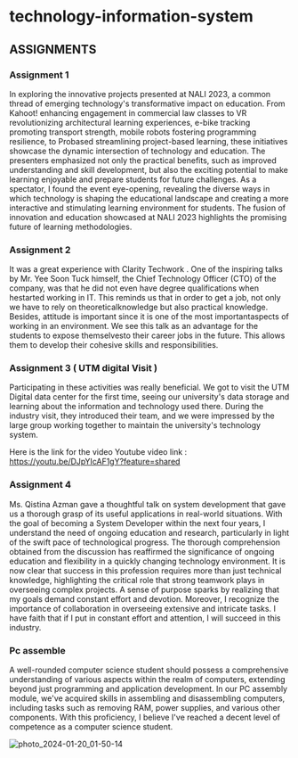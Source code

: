 # technology-information-system
## ASSIGNMENTS

### Assignment 1 

In exploring the innovative projects presented at NALI 2023, a common thread of emerging technology's transformative impact on education. From Kahoot! enhancing engagement in commercial law classes to VR revolutionizing architectural learning experiences, e-bike tracking promoting transport strength, mobile robots fostering programming resilience, to Probased streamlining project-based learning, these initiatives showcase the dynamic intersection of technology and education. The presenters emphasized not only the practical benefits, such as improved understanding and skill development, but also the exciting potential to make learning enjoyable and prepare students for future challenges. As a spectator, I found the event eye-opening, revealing the diverse ways in which technology is shaping the educational landscape and creating a more interactive and stimulating learning environment for students. The fusion of innovation and education showcased at NALI 2023 highlights the promising future of learning methodologies.
  

### Assignment 2 
It was a great experience with
Clarity Techwork
. One of the inspiring talks by Mr. Yee Soon Tuck himself, the
Chief Technology Officer
(CTO) of the company, was that he did not even have degree qualifications when hestarted working in IT. This reminds us that in order to get a job, not only we have to rely on theoreticalknowledge but also practical knowledge. Besides, attitude is important since it is one of the most importantaspects of working in an environment. We see this talk as an advantage for the students to expose themselvesto their career jobs in the future. This allows them to develop their cohesive skills and responsibilities.

### Assignment 3 ( UTM digital Visit )

  Participating in these activities was really beneficial. We got to visit the UTM Digital data center for the first time, seeing our university's data storage and learning about the information and technology used there. During the industry visit, they introduced their team, and we were impressed by the large group working together to maintain the university's technology system.

Here is the link for the video
Youtube video link : https://youtu.be/DJpYIcAF1gY?feature=shared

### Assignment 4 

  Ms. Qistina Azman gave a thoughtful talk on system development that gave us a thorough grasp of its useful applications in real-world situations. With the goal of becoming a System Developer within the next four years, I understand the need of ongoing education and research, particularly in light of the swift pace of technological progress. The thorough comprehension obtained from the discussion has reaffirmed the significance of ongoing education and flexibility in a quickly changing technology environment. It is now clear that success in this profession requires more than just technical knowledge, highlighting the critical role that strong teamwork plays in overseeing complex projects. A sense of purpose sparks by realizing that my goals demand constant effort and devotion. Moreover, I recognize the importance of collaboration in overseeing extensive and intricate tasks. I have faith that if I put in constant effort and attention, I will succeed in this industry.

### Pc assemble

  A well-rounded computer science student should possess a comprehensive understanding of various aspects within the realm of computers, extending beyond just programming and application development. In our PC assembly module, we've acquired skills in assembling and disassembling computers, including tasks such as removing RAM, power supplies, and various other components. With this proficiency, I believe I've reached a decent level of competence as a computer science student.





![photo_2024-01-20_01-50-14](https://github.com/fakhrulmus/technology-information-system/assets/148434374/8315d3fd-c210-4925-9143-f475680eefa3)

 













